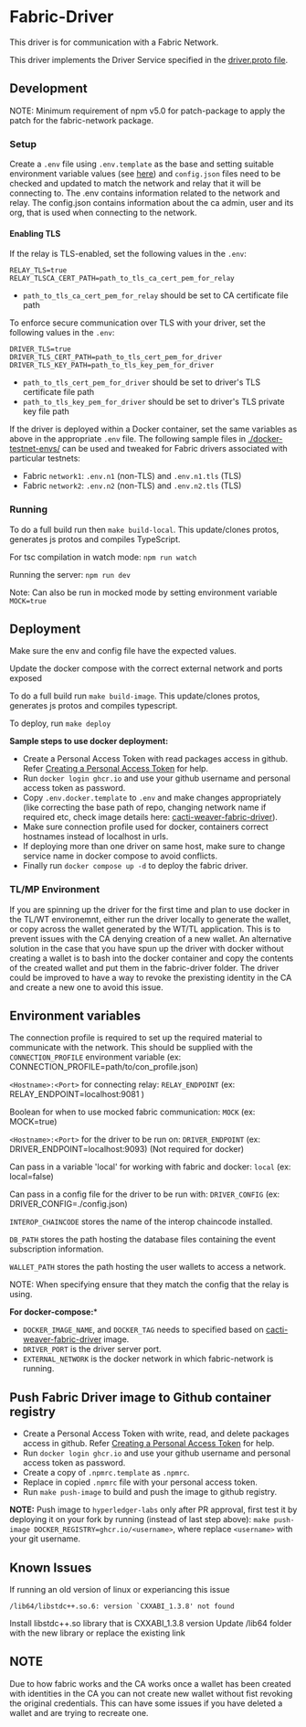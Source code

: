 <!--
 Copyright IBM Corp. All Rights Reserved.

 SPDX-License-Identifier: CC-BY-4.0
 -->
# Fabric-Driver

This driver is for communication with a Fabric Network.

This driver implements the Driver Service specified in the [driver.proto file](../../../common/protos/driver/driver.proto).


## Development

NOTE: Minimum requirement of npm v5.0 for patch-package to apply the patch for the fabric-network package.

### Setup

Create a `.env` file using `.env.template` as the base and setting suitable environment variable values (see [here](#Environment-variables)) and `config.json` files need to be checked and updated to match the network and relay that it will be connecting to.
The .env contains information related to the network and relay. The config.json contains information about the ca admin, user and its org, that is used when connecting to the network.

#### Enabling TLS

If the relay is TLS-enabled, set the following values in the `.env`:
```
RELAY_TLS=true
RELAY_TLSCA_CERT_PATH=path_to_tls_ca_cert_pem_for_relay
```
- `path_to_tls_ca_cert_pem_for_relay` should be set to CA certificate file path

To enforce secure communication over TLS with your driver, set the following values in the `.env`:
```
DRIVER_TLS=true
DRIVER_TLS_CERT_PATH=path_to_tls_cert_pem_for_driver
DRIVER_TLS_KEY_PATH=path_to_tls_key_pem_for_driver
```
- `path_to_tls_cert_pem_for_driver` should be set to driver's TLS certificate file path
- `path_to_tls_key_pem_for_driver` should be set to driver's TLS private key file path

If the driver is deployed within a Docker container, set the same variables as above in the appropriate `.env` file. The following sample files in [./docker-testnet-envs/](./docker-testnet-envs) can be used and tweaked for Fabric drivers associated with particular testnets:
- Fabric `network1`: `.env.n1` (non-TLS) and `.env.n1.tls` (TLS)
- Fabric `network2`: `.env.n2` (non-TLS) and `.env.n2.tls` (TLS)

### Running

To do a full build run then `make build-local`. This update/clones protos, generates js protos and compiles TypeScript.

For tsc compilation in watch mode: `npm run watch`

Running the server: `npm run dev`

Note: Can also be run in mocked mode by setting environment variable `MOCK=true`

## Deployment

Make sure the env and config file have the expected values.

Update the docker compose with the correct external network and ports exposed

To do a full build run `make build-image`. This update/clones protos, generates js protos and compiles typescript.

To deploy, run `make deploy`

**Sample steps to use docker deployment:**

* Create a Personal Access Token with read packages access in github. Refer [Creating a Personal Access Token](https://docs.github.com/en/github/authenticating-to-github/keeping-your-account-and-data-secure/creating-a-personal-access-token) for help.
* Run `docker login ghcr.io` and use your github username and personal access token as password.
* Copy `.env.docker.template` to `.env` and make changes appropriately (like correcting the base path of repo, changing network name if required etc, check image details here: [cacti-weaver-fabric-driver](https://github.com/hyperledger/cacti/pkgs/container/cacti-weaver-fabric-driver)).
* Make sure connection profile used for docker, containers correct hostnames instead of localhost in urls.
* If deploying more than one driver on same host, make sure to change service name in docker compose to avoid conflicts.
* Finally run `docker compose up -d` to deploy the fabric driver.


### TL/MP Environment

If you are spinning up the driver for the first time and plan to use docker in the TL/WT environemnt, either run the driver locally to generate the wallet, or copy across the wallet generated by the WT/TL application. This is to prevent issues with the CA denying creation of a new wallet. An alternative solution in the case that you have spun up the driver with docker without creating a wallet is to bash into the docker container and copy the contents of the created wallet and put them in the fabric-driver folder.
The driver could be improved to have a way to revoke the prexisting identity in the CA and create a new one to avoid this issue.


## Environment variables

The connection profile is required to set up the required material to communicate with the network. This should be supplied with the `CONNECTION_PROFILE` environment variable (ex: CONNECTION_PROFILE=path/to/con_profile.json)

`<Hostname>:<Port>` for connecting relay: `RELAY_ENDPOINT` (ex: RELAY_ENDPOINT=localhost:9081 )

Boolean for when to use mocked fabric communication: `MOCK` (ex: MOCK=true)

`<Hostname>:<Port>` for the driver to be run on: `DRIVER_ENDPOINT` (ex: DRIVER_ENDPOINT=localhost:9093) (Not required for docker)

Can pass in a variable 'local' for working with fabric and docker: `local` (ex: local=false)

Can pass in a config file for the driver to be run with: `DRIVER_CONFIG` (ex: DRIVER_CONFIG=./config.json)

`INTEROP_CHAINCODE` stores the name of the interop chaincode installed.

`DB_PATH` stores the path hosting the database files containing the event subscription information.

`WALLET_PATH` stores the path hosting the user wallets to access a network.

NOTE: When specifying ensure that they match the config that the relay is using.

**For docker-compose:***

* `DOCKER_IMAGE_NAME`, and `DOCKER_TAG` needs to specified based on [cacti-weaver-fabric-driver](https://github.com/hyperledger/cacti/pkgs/container/cacti-weaver-fabric-driver) image.
* `DRIVER_PORT` is the driver server port.
* `EXTERNAL_NETWORK` is the docker network in which fabric-network is running.

## Push Fabric Driver image to Github container registry

* Create a Personal Access Token with write, read, and delete packages access in github. Refer [Creating a Personal Access Token](https://docs.github.com/en/github/authenticating-to-github/keeping-your-account-and-data-secure/creating-a-personal-access-token) for help.
* Run `docker login ghcr.io` and use your github username and personal access token as password.
* Create a copy of `.npmrc.template` as `.npmrc`.
* Replace <personal-access-token> in copied `.npmrc` file with your personal access token.
* Run `make push-image` to build and push the image to github registry.

**NOTE:** Push image to `hyperledger-labs` only after PR approval, first test it by deploying it on your fork by running (instead of last step above): `make push-image DOCKER_REGISTRY=ghcr.io/<username>`, where replace `<username>` with your git username.

## Known Issues

If running an old version of linux or experiancing this issue

```
/lib64/libstdc++.so.6: version `CXXABI_1.3.8' not found
```

Install libstdc++.so library that is  CXXABI_1.3.8 version
Update /lib64 folder with the new library or replace the existing link


## NOTE

Due to how fabric works and the CA works once a wallet has been created with identities in the CA you can not create new wallet without fist revoking the original credentials. This can have some issues if you have deleted a wallet and are trying to recreate one.
